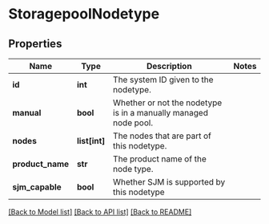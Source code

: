 # StoragepoolNodetype

## Properties
Name | Type | Description | Notes
------------ | ------------- | ------------- | -------------
**id** | **int** | The system ID given to the nodetype. | 
**manual** | **bool** | Whether or not the nodetype is in a manually managed node pool. | 
**nodes** | **list[int]** | The nodes that are part of this nodetype. | 
**product_name** | **str** | The product name of the node type. | 
**sjm_capable** | **bool** | Whether SJM is supported by this nodetype | 

[[Back to Model list]](../README.md#documentation-for-models) [[Back to API list]](../README.md#documentation-for-api-endpoints) [[Back to README]](../README.md)


